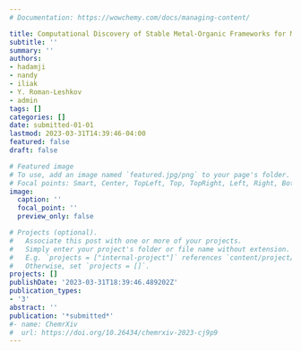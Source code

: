 ```yaml
---
# Documentation: https://wowchemy.com/docs/managing-content/

title: Computational Discovery of Stable Metal-Organic Frameworks for Methane-to-Methanol Catalysis
subtitle: ''
summary: ''
authors:
- hadamji
- nandy
- iliak
- Y. Roman-Leshkov
- admin
tags: []
categories: []
date: submitted-01-01
lastmod: 2023-03-31T14:39:46-04:00
featured: false
draft: false

# Featured image
# To use, add an image named `featured.jpg/png` to your page's folder.
# Focal points: Smart, Center, TopLeft, Top, TopRight, Left, Right, BottomLeft, Bottom, BottomRight.
image:
  caption: ''
  focal_point: ''
  preview_only: false

# Projects (optional).
#   Associate this post with one or more of your projects.
#   Simply enter your project's folder or file name without extension.
#   E.g. `projects = ["internal-project"]` references `content/project/deep-learning/index.md`.
#   Otherwise, set `projects = []`.
projects: []
publishDate: '2023-03-31T18:39:46.489202Z'
publication_types:
- '3'
abstract: ''
publication: '*submitted*'
#- name: ChemrXiv
#  url: https://doi.org/10.26434/chemrxiv-2023-cj9p9
---
```

